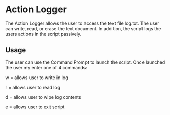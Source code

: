 # Action Logger
The Action Logger allows the user to access the text file log.txt. The user can write, read, or erase the text document. In addition, the script logs the users actions in the script passively. 
## Usage
The user can use the Command Prompt to launch the script. Once launched the user my enter one of 4 commands:

w = allows user to write in log

r = allows user to read log

d = allows user to wipe log contents

e = allows user to exit script
